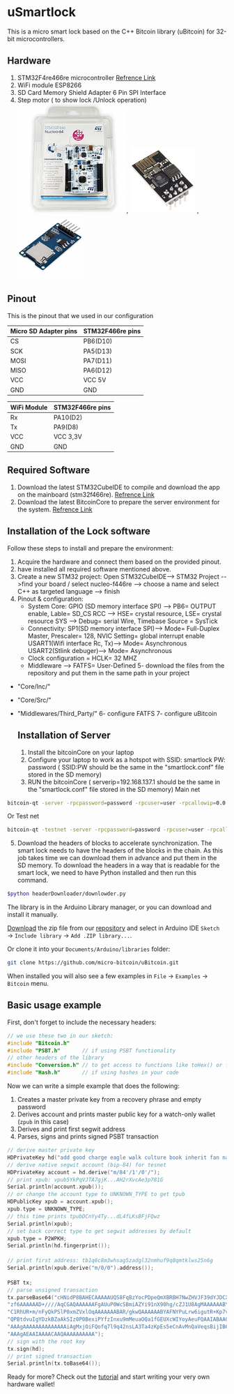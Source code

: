 # uSmartlock

This is a micro smart lock based on the C++ Bitcoin library (uBitcoin) for 32-bit microcontrollers. 

## Hardware
1. STM32F4re466re microcontroller [Refrence Link](https://www.st.com/en/evaluation-tools/nucleo-f446re.html)  
2. WiFi module ESP8266 
3. SD Card Memory Shield Adapter 6 Pin SPI Interface  
4. Step motor ( to show lock /Unlock operation) </br>
![image](images/stm32F466re.jpg), ![image](images/ESP-01(ESP8266).jpg) , ![image](images/SD_Memory_Modul.jpg) 
## Pinout
This is the pinout that we used in our configuration 

| Micro SD Adapter pins  | STM32F466re pins |
| ------------- | ------------- |
| CS            | PB6(D10)  |
| SCK           | PA5(D13)  |
| MOSI          | PA7(D11)  |
| MISO          | PA6(D12)  |
| VCC           | VCC 5V    |
| GND           | GND       |

| WiFi Module   | STM32F466re pins |
| ------------- | -------------    |
| Rx            | PA10(D2)         |
| Tx            | PA9(D8)          |
| VCC           | VCC 3,3V         |
| GND           | GND              |

## Required Software
1. Download the latest STM32CubeIDE to compile and download the app on the mainboard (stm32f466re). [Refrence Link](https://www.st.com/en/evaluation-tools/nucleo-f446re.html)
2. Download the latest BitcoinCore to prepare the server environment for the system. [Refrence Link](https://bitcoin.org/en/bitcoin-core/)


## Installation of the Lock software 
Follow these steps to install and prepare the environment:
1. Acquire the hardware and connect them based on the provided pinout.
2. have installed all required software mentioned above.
3. Create a new STM32 project: Open STM32CubeIDE--> STM32 Project -->find your board / select nucleo-f446re --> choose a name and select C++ as targeted language --> finish
4. Pinout & configuration:
   - System Core:
     GPIO (SD memory interface SPI) --> PB6= OUTPUT enable, Lable= SD_CS
     RCC --> HSE= crystal resource, LSE= crystal resource
     SYS --> Debug= serial Wire, Timebase Source = SysTick
   - Connectivity:
     SP1(SD memory interface SPI)--> Mode= Full-Duplex Master, Prescaler= 128, NVIC Setting= global interrupt enable
     USART1(Wifi interface Rc, Tx)--> Mode= Asynchronous
     USART2(Stlink debuger)--> Mode= Asynchronous
    - Clock configuration = HCLK= 32 MHZ
    - Middleware --> FATFS= User-Defined
  5- download the files from the repository and put them in the same path in your project
- "Core/Inc/"
- "Core/Src/"
- "Middlewares/Third_Party/"
  6- configure FATFS
  7- configure uBitcoin

  ## Installation of Server
  1. Install the bitcoinCore on your laptop
  2. Configure your laptop to work as a hotspot with SSID: smartlock  PW: password ( SSID:PW should be the same in the "smartlock.conf" file stored in the SD memory)
  3. RUN the bitcoinCore ( serverip=192.168.137.1 should be the same in the "smartlock.conf" file stored in the SD memory)
Main net
```sh
bitcoin-qt -server -rpcpassword=password -rpcuser=user -rpcallowip=0.0.0.0/0 -rpcbind=192.168.137.1
```
Or
Test net
```sh
bitcoin-qt -testnet -server -rpcpassword=password -rpcuser=user -rpcallowip=0.0.0.0/0 -rpcbind=192.168.137.1
```
  5. Download the headers of blocks to accelerate synchronization. The smart lock needs to have the headers of the blocks in the chain. As this job takes time we can download them in advance and put them in the SD memory. To download the headers in a way that is readable for the smart lock, we need to have Python installed and then run this command.
```sh
$python headerDownloader/downlowder.py
```     

  
      


The library is  in the Arduino Library manager, or you can download and install it manually.

[Download](https://github.com/micro-bitcoin/uBitcoin/archive/master.zip) the zip file from our [repository](https://github.com/micro-bitcoin/uBitcoin/) and select in Arduino IDE `Sketch` → `Include library` → `Add .ZIP library...`.

Or clone it into your `Documents/Arduino/libraries` folder:

```sh
git clone https://github.com/micro-bitcoin/uBitcoin.git
```

When installed you will also see a few examples in `File` → `Examples` → `Bitcoin` menu.

## Basic usage example

First, don't forget to include the necessary headers:

```cpp
// we use these two in our sketch:
#include "Bitcoin.h"
#include "PSBT.h"       // if using PSBT functionality
// other headers of the library
#include "Conversion.h" // to get access to functions like toHex() or fromBase64()
#include "Hash.h"       // if using hashes in your code
```

Now we can write a simple example that does the following:

1. Creates a master private key from a recovery phrase and empty password
2. Derives account and prints master public key for a watch-only wallet (`zpub` in this case)
3. Derives and print first segwit address
4. Parses, signs and prints signed PSBT transaction

```cpp
// derive master private key
HDPrivateKey hd("add good charge eagle walk culture book inherit fan nature seek repair", "");
// derive native segwit account (bip-84) for tesnet
HDPrivateKey account = hd.derive("m/84'/1'/0'/");
// print xpub: vpub5YkPqVJTA7gjK...AH2rXvcAe3p781G
Serial.println(account.xpub());
// or change the account type to UNKNOWN_TYPE to get tpub
HDPublicKey xpub = account.xpub();
xpub.type = UNKNOWN_TYPE;
// this time prints tpubDCnYy4Ty...dL4fLKsBFjFQwz
Serial.println(xpub);
// set back correct type to get segwit addresses by default
xpub.type = P2WPKH;
Serial.println(hd.fingerprint());

// print first address: tb1q6c8m3whsag5zadgl32nmhuf9q0qmtklws25n6g
Serial.println(xpub.derive("m/0/0").address());

PSBT tx;
// parse unsigned transaction
tx.parseBase64("cHNidP8BAHECAAAAAUQS8FqBzYocPDpeQmXBRBH7NwZHVJF39dYJDCXxq"
"zf6AAAAAAD+////AqCGAQAAAAAAFgAUuP0WcSBmiAZYi91nX90hg/cZJ1U8AgMAAAAAABYAF"
"C1RhUR+m/nFyQkPSlP0xmZVxlOqAAAAAAABAR/gkwQAAAAAABYAFNYPuLrw6igutR+Kp7vxJ"
"QPBtdvuIgYDzkBZaAkSIz0P0BexiPYfzInxu9mMeuaOQa1fGEUXcWIYoyAeuFQAAIABAACAA"
"AAAgAAAAAAAAAAAAAAiAgMxjOiFQofq7l9q42nsLA3Ta4zKpEs5eCnAvMnQaVeqsBijIB64V"
"AAAgAEAAIAAAACAAQAAAAAAAAAA");
// sign with the root key
tx.sign(hd);
// print signed transaction
Serial.println(tx.toBase64());
```

Ready for more? Check out the [tutorial](https://micro-bitcoin.github.io/#/tutorial/README) and start writing your very own hardware wallet!
